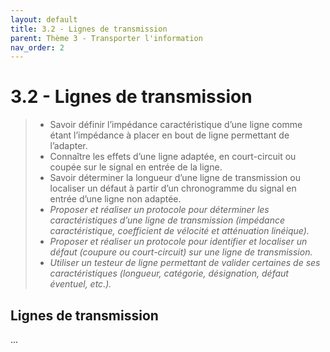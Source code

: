 ```yaml
---
layout: default
title: 3.2 - Lignes de transmission
parent: Thème 3 - Transporter l'information
nav_order: 2
---
```



# 3.2 - Lignes de transmission

> - Savoir définir l’impédance caractéristique d’une ligne comme étant l’impédance à placer en bout de ligne permettant de l’adapter.
> - Connaître les effets d’une ligne adaptée, en court-circuit ou coupée sur le signal en entrée de la ligne.
> - Savoir déterminer la longueur d’une ligne de transmission ou localiser un défaut à partir d’un chronogramme du signal en entrée d’une ligne non adaptée.
> - *Proposer et réaliser un protocole pour déterminer les caractéristiques d’une ligne de transmission (impédance caractéristique, coefficient de vélocité et atténuation linéique).*
> - *Proposer et réaliser un protocole pour identifier et localiser un défaut (coupure ou court-circuit) sur une ligne de transmission.*
> - *Utiliser un testeur de ligne permettant de valider certaines de ses caractéristiques (longueur, catégorie, désignation, défaut éventuel, etc.).*

## Lignes de transmission

...

